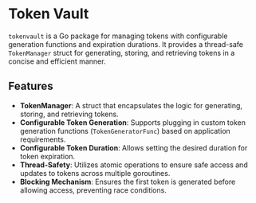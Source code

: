 # Token Vault

`tokenvault` is a Go package for managing tokens with configurable generation functions and expiration durations. It provides a thread-safe `TokenManager` struct for generating, storing, and retrieving tokens in a concise and efficient manner.

## Features

- **TokenManager**: A struct that encapsulates the logic for generating, storing, and retrieving tokens.
- **Configurable Token Generation**: Supports plugging in custom token generation functions (`TokenGeneratorFunc`) based on application requirements.
- **Configurable Token Duration**: Allows setting the desired duration for token expiration.
- **Thread-Safety**: Utilizes atomic operations to ensure safe access and updates to tokens across multiple goroutines.
- **Blocking Mechanism**: Ensures the first token is generated before allowing access, preventing race conditions.
